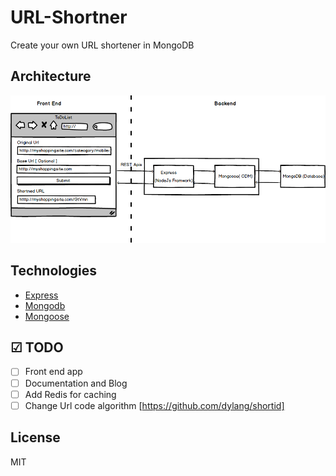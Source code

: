 # URL-Shortner

Create your own URL shortener in MongoDB

## Architecture

<img src="sketch/architecture.png" alt="architecture" />

## Technologies

* [Express](https://expressjs.com/)
* [Mongodb](https://expressjs.com/)
* [Mongoose](http://mongoosejs.com/)

## ☑ TODO

* [ ] Front end app
* [ ] Documentation and Blog
* [ ] Add Redis for caching
* [ ] Change Url code algorithm [https://github.com/dylang/shortid]

## License

MIT
